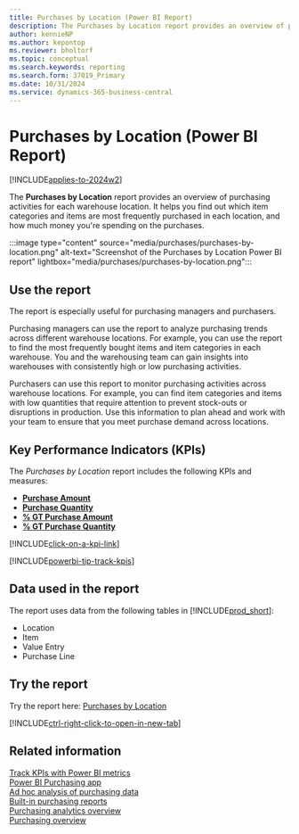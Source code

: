 ```yaml
---
title: Purchases by Location (Power BI Report)
description: The Purchases by Location report provides an overview of purchasing activities by location.
author: kennieNP
ms.author: kepontop
ms.reviewer: bholtorf
ms.topic: conceptual
ms.search.keywords: reporting
ms.search.form: 37019_Primary
ms.date: 10/31/2024
ms.service: dynamics-365-business-central
---
```


# Purchases by Location (Power BI Report)

[!INCLUDE[applies-to-2024w2](includes/applies-to-2024w2.md)]

The **Purchases by Location** report provides an overview of purchasing activities for each warehouse location. It helps you find out which item categories and items are most frequently purchased in each location, and how much money you're spending on the purchases.

:::image type="content" source="media/purchases/purchases-by-location.png" alt-text="Screenshot of the Purchases by Location Power BI report" lightbox="media/purchases/purchases-by-location.png":::

## Use the report

The report is especially useful for purchasing managers and purchasers.

Purchasing managers can use the report to analyze purchasing trends across different warehouse locations. For example, you can use the report to find the most frequently bought items and item categories in each warehouse. You and the warehousing team can gain insights into warehouses with consistently high or low purchasing activities.

Purchasers can use this report to monitor purchasing activities across warehouse locations. For example, you can find item categories and items with low quantities that require attention to prevent stock-outs or disruptions in production. Use this information to plan ahead and work with your team to ensure that you meet purchase demand across locations.


## Key Performance Indicators (KPIs)

The *Purchases by Location* report includes the following KPIs and measures: 

- [**Purchase Amount**](purchases-powerbi-kpis.md#purchase-amount)
- [**Purchase Quantity**](purchases-powerbi-kpis.md#purchase-quantity)
- [**% GT Purchase Amount**](purchases-powerbi-kpis.md#-gt-purchase-amount)
- [**% GT Purchase Quantity**](purchases-powerbi-kpis.md#-gt-purchase-quantity)

[!INCLUDE[click-on-a-kpi-link](includes/click-on-a-kpi-link.md)] 

[!INCLUDE[powerbi-tip-track-kpis](includes/powerbi-tip-track-kpis.md)]

## Data used in the report

The report uses data from the following tables in [!INCLUDE[prod_short](includes/prod_short.md)]:

- Location
- Item
- Value Entry
- Purchase Line

## Try the report

Try the report here: [Purchases by Location](https://businesscentral.dynamics.com?page=37019)

[!INCLUDE[ctrl-right-click-to-open-in-new-tab](includes/ctrl-right-click-to-open-in-new-tab.md)]

## Related information

[Track KPIs with Power BI metrics](track-kpis-with-power-bi-metrics.md)  
[Power BI Purchasing app](purchases-powerbi-app.md)  
[Ad hoc analysis of purchasing data](ad-hoc-analysis-purchasing.md)  
[Built-in purchasing reports](purchase-reports.md)  
[Purchasing analytics overview](purchasing-analytics-overview.md)  
[Purchasing overview](purchasing-manage-purchasing.md)  
